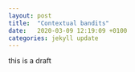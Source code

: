 ```yaml
---
layout: post
title:  "Contextual bandits"
date:   2020-03-09 12:19:09 +0100
categories: jekyll update
---
```


this is a draft